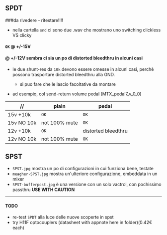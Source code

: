 ﻿
## SPDT
###da rivedere - ritestare!!!!
- nella cartella `snd` ci sono due .wav che mostrano uno switching clickless VS clicky

#### `OK` @ +/-15V
#### @ +/-12V sembra ci sia un po di distorted bleedthru in alcuni casi

* le due shunt-res da `10k` devono essere omesse in alcuni casi, perchè possono trasportare distorted bleedthru alla GND.
  + si puo fare che le lascio facoltative da montare
  
* ad esempio, col send-return volume pedal (MTX_pedal7_v_0_0)

| //         | plain         | pedal               |
|------------|---------------|---------------------|
| 15v +10k   | `OK`            | `OK`                  |
| 15v NO 10k | not 100% mute | `OK`                  |
| 12v +10k   | `OK`            | distorted bleedthru |
| 12v NO 10k | not 100% mute | `OK`                  |


## SPST
  * `SPST.jpg` mostra un po di configurazioni in cui funziona bene, testate
  * `meagher-SPST.jpg` mostra un'ulteriore configurazione, embeddata in un mixer
  * `SPST-bufferpost.jpg` è una versione con un solo vactrol, con pochissimo passthru **USE WITH CAUTION**
---

#### TODO
  - re-test `SPDT` alla luce delle nuove scoperte in spst
  - try H11F optocouplers (datasheet with appnote here in folder)(0.42€ each)